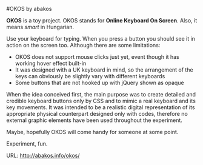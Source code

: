 #OKOS by abakos

**OKOS** is a toy project.
OKOS stands for **Online Keyboard On Screen**.
Also, it means *smart* in Hungarian.

Use your keyboard for typing. When you press a button you should see it in action on the screen too.
Although there are some limitations:
- OKOS does not support mouse clicks just yet, event though it has working hover effect built-in
- It was designed with a UK keyboard in mind, so the arrangement of the keys can obviously be slightly vary with different keyboards
- Some buttons that are not hooked up with jQuery shown as opaque

When the idea conceived first, the main purpose was to create detailed and credible keyboard buttons only by CSS and to mimic a real keyboard and its key movements. It was intended to be a realistic digital representation of its appropriate physical counterpart designed only with codes, therefore no external graphic elements have been used throughout the experiment.

Maybe, hopefully OKOS will come handy for someone at some point.

Experiment, fun.

URL: http://abakos.info/okos/
